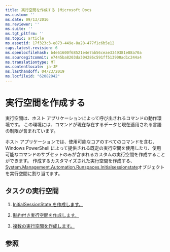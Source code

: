 ```yaml
---
title: 実行空間を作成する |Microsoft Docs
ms.custom: ''
ms.date: 09/13/2016
ms.reviewer: ''
ms.suite: ''
ms.tgt_pltfrm: ''
ms.topic: article
ms.assetid: 17f323c3-e873-449e-8a28-477f1c6b5e12
caps.latest.revision: 6
ms.openlocfilehash: b4e61600f68521e4e7ab56ceae3349381e88a70a
ms.sourcegitcommit: e7445ba8203da304286c591ff513900ad1c244a4
ms.translationtype: MT
ms.contentlocale: ja-JP
ms.lasthandoff: 04/23/2019
ms.locfileid: "62082942"
---
```

# <a name="creating-runspaces"></a>実行空間を作成する

実行空間は、ホスト アプリケーションによって呼び出されるコマンドの動作環境です。 この環境には、コマンドが現在存在するデータと現在適用される言語の制限が含まれています。

 ホスト アプリケーションでは、使用可能なコアのすべてのコマンドを含む、Windows PowerShell によって提供される既定の実行空間を使用したり、使用可能なコマンドのサブセットのみが含まれるカスタムの実行空間を作成することができます。 作成するカスタマイズされた実行空間を作成する、 [System.Management.Automation.Runspaces.Initialsessionstate](/dotnet/api/System.Management.Automation.Runspaces.InitialSessionState)オブジェクトを実行空間に割り当てます。

## <a name="runspace-tasks"></a>タスクの実行空間

1. [InitialSessionState を作成します。](./creating-an-initialsessionstate.md)

2. [制約付き実行空間を作成します。](./creating-a-constrained-runspace.md)

3. [複数の実行空間を作成します。](./creating-multiple-runspaces.md)

## <a name="see-also"></a>参照
